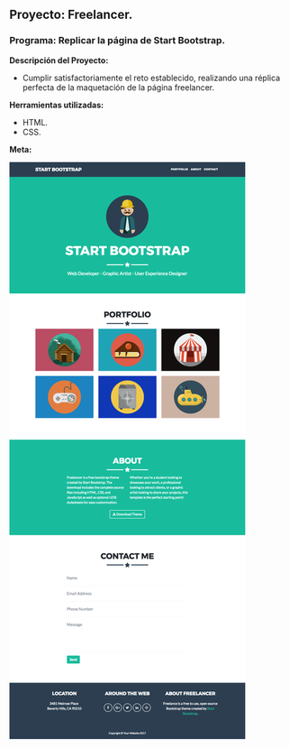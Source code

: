 ## Proyecto: Freelancer.
### Programa: Replicar la página de Start Bootstrap.

**Descripción del Proyecto:**
* Cumplir satisfactoriamente el reto establecido, realizando una réplica perfecta de la maquetación de la página freelancer.

**Herramientas utilizadas:**
* HTML.
* CSS.

**Meta:**

![meta a lograr](assets/docs/fullpage.png)